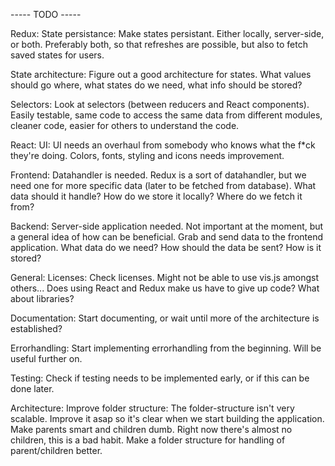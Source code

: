 ----- TODO -----

Redux:
State persistance:
Make states persistant. Either locally, server-side, or both. Preferably both,
so that refreshes are possible, but also to fetch saved states for users.

State architecture:
Figure out a good architecture for states. What values should go where,
what states do we need, what info should be stored?

Selectors:
Look at selectors (between reducers and React components). Easily testable,
same code to access the same data from different modules, cleaner code,
easier for others to understand the code.



React:
UI:
UI needs an overhaul from somebody who knows what the f*ck they're doing.
Colors, fonts, styling and icons needs improvement.

Frontend:
Datahandler is needed. Redux is a sort of datahandler, but we need one for
more specific data (later to be fetched from database).
What data should it handle? How do we store it locally? Where do we fetch it from?

Backend:
Server-side application needed. Not important at the moment, but a general idea
of how can be beneficial. Grab and send data to the frontend application.
What data do we need? How should the data be sent? How is it stored?



General:
Licenses:
Check licenses. Might not be able to use vis.js amongst others...
Does using React and Redux make us have to give up code?
What about libraries?

Documentation:
Start documenting, or wait until more of the architecture is established?

Errorhandling:
Start implementing errorhandling from the beginning. Will be useful further on.

Testing:
Check if testing needs to be implemented early, or if this can be done later.


Architecture:
Improve folder structure:
The folder-structure isn't very scalable. Improve it asap so it's clear when we
start building the application.
Make parents smart and children dumb. Right now there's almost no children,
this is a bad habit. Make a folder structure for handling of parent/children better.

